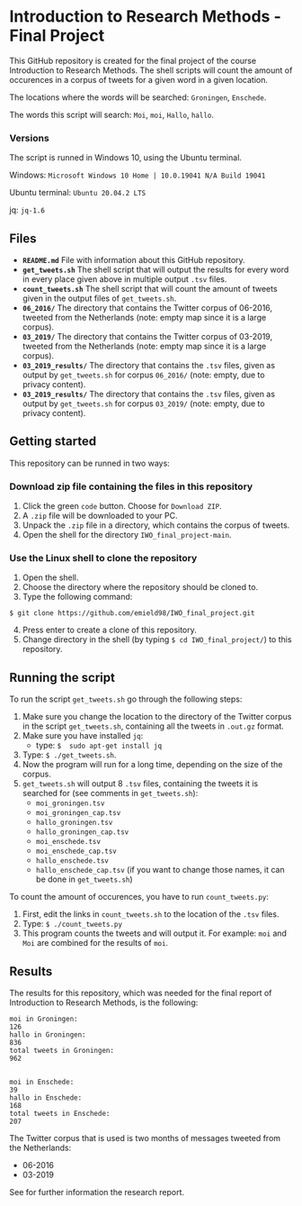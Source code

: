 # Introduction to Research Methods - Final Project

This GitHub repository is created for the final project of the course Introduction to Research Methods. The shell scripts will count the amount of occurences in a corpus of tweets for a given word in a given location. 

The locations where the words will be searched: `Groningen`, `Enschede`.

The words this script will search: `Moi`, `moi`, `Hallo`, `hallo`.

### Versions
The script is runned in Windows 10, using the Ubuntu terminal. 

Windows:            `Microsoft Windows 10 Home | 10.0.19041 N/A Build 19041`

Ubuntu terminal:    `Ubuntu 20.04.2 LTS`

jq:                 `jq-1.6`

## Files
* **`README.md`** File with information about this GitHub repository.
* **`get_tweets.sh`** The shell script that will output the results for every word in every place given above in multiple output `.tsv` files. 
* **`count_tweets.sh`** The shell script that will count the amount of tweets given in the output files of `get_tweets.sh`.
* **`06_2016/`** The directory that contains the Twitter corpus of 06-2016, tweeted from the Netherlands (note: empty map since it is a large corpus).
* **`03_2019/`** The directory that contains the Twitter corpus of 03-2019, tweeted from the Netherlands (note: empty map since it is a large corpus).
* **`03_2019_results/`** The directory that contains the `.tsv` files, given as output by `get_tweets.sh` for corpus `06_2016/` (note: empty, due to privacy content).
* **`03_2019_results/`** The directory that contains the `.tsv` files, given as output by `get_tweets.sh` for corpus `03_2019/` (note: empty, due to privacy content).

## Getting started
This repository can be runned in two ways:

### Download zip file containing the files in this repository

1. Click the green `code` button. Choose for `Download ZIP`. 
2. A `.zip` file will be downloaded to your PC.
3. Unpack the `.zip` file in a directory, which contains the corpus of tweets.
4. Open the shell for the directory `IWO_final_project-main`.

### Use the Linux shell to clone the repository

1. Open the shell.
2. Choose the directory where the repository should be cloned to.
3. Type the following command: 
```shell 
$ git clone https://github.com/emield98/IWO_final_project.git
```
4. Press enter to create a clone of this repository.
5. Change directory in the shell (by typing `$ cd IWO_final_project/`) to this repository.

## Running the script
To run the script `get_tweets.sh` go through the following steps:
1. Make sure you change the location to the directory of the Twitter corpus in the script `get_tweets.sh`, containing all the tweets in `.out.gz` format.
2. Make sure you have installed `jq`:
    - type: `$  sudo apt-get install jq`
4. Type: `$ ./get_tweets.sh`.
5. Now the program will run for a long time, depending on the size of the corpus.
6. `get_tweets.sh` will output 8 `.tsv` files, containing the tweets it is searched for (see comments in `get_tweets.sh`):
    - `moi_groningen.tsv`
    - `moi_groningen_cap.tsv`
    - `hallo_groningen.tsv`
    - `hallo_groningen_cap.tsv`
    - `moi_enschede.tsv`
    - `moi_enschede_cap.tsv`
    - `hallo_enschede.tsv`
    - `hallo_enschede_cap.tsv`
    (if you want to change those names, it can be  done in `get_tweets.sh`)


To count the amount of occurences, you have to run `count_tweets.py`:
1. First, edit the links in `count_tweets.sh` to the location of the `.tsv` files. 
2. Type: `$ ./count_tweets.py`
3. This program counts the tweets and will output it. For example: `moi` and `Moi` are combined for the results of `moi`. 


## Results
The results for this repository, which was needed for the final report of Introduction to Research Methods, is the following:
```shell 
moi in Groningen:
126
hallo in Groningen:
836
total tweets in Groningen:
962


moi in Enschede:
39
hallo in Enschede:
168
total tweets in Enschede:
207
```

The Twitter corpus that is used is two months of messages tweeted from the Netherlands:
- 06-2016
- 03-2019

See for further information the research report.
